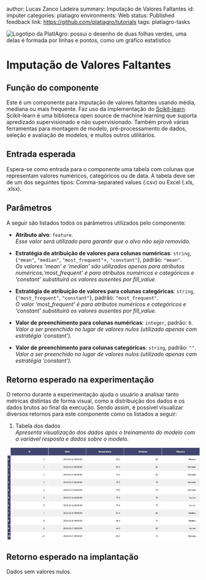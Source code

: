 author: Lucas Zanco Ladeira
summary: Imputação de Valores Faltantes
id: imputer
categories: platiagro
environments: Web
status: Published
feedback link: https://github.com/platiagro/tutorials
tags: platiagro-tasks


![Logotipo da PlatIAgro: possui o desenho de duas folhas verdes, uma delas é formada por linhas e pontos, como um gráfico estatístico](img/logo.png)


# Imputação de Valores Faltantes

## Função do componente

Este é um componente para imputação de valores faltantes usando média, mediana ou mais frequente. Faz uso da implementação do [Scikit-learn](https://scikit-learn.org/stable/modules/generated/sklearn.impute.SimpleImputer.html#sklearn.impute.SimpleImputer). Scikit-learn é uma biblioteca open source de machine learning que suporta apredizado supervisionado e não supervisionado. Também provê várias ferramentas para montagem de modelo, pré-processamento de dados, seleção e avaliação de modelos, e muitos outros utilitários.


## Entrada esperada

Espera-se como entrada para o componente uma tabela com colunas que representam valores numéricos, categóricos ou de data. A tabela deve ser de um dos seguintes tipos: Comma-separated values (.csv) ou Excel (.xls, .xlsx).


## Parâmetros

A seguir são listados todos os parâmetros utilizados pelo componente:

- **Atributo alvo**: `feature`.<br>
<em>Esse valor será utilizado para garantir que o alvo não seja removido.</em>


- **Estratégia de atribuição de valores para colunas numéricas**: `string`, {`"mean"`, `"median"`, `"most_frequent"`=, `"constant"`}, padrão: `"mean"`.<br>
<em>Os valores 'mean' e 'median' são utilizados apenas para atributos numéricos,'most_frequent' é para atributos numéricos e categóricos e 'constant' substituirá os valores ausentes por fill_value.</em>

- **Estratégia de atribuição de valores para colunas categóricas**: `string`, {`"most_frequent"`, `"constant"`}, padrão: `"most_frequent"`.<br>
<em>O valor 'most_frequent' é para atributos numéricos e categóricos e 'constant' substituirá os valores ausentes por fill_value.</em>


- **Valor de preenchimento para colunas numéricas**: `integer`, padrão: `0`.<br>
<em>Valor a ser preenchido no lugar de valores nulos (utilizado apenas com estratégia 'constant').</em>


- **Valor de preenchimento para colunas categóricas**: `string`, padrão: `""`.<br>
<em>Valor a ser preenchido no lugar de valores nulos (utilizado apenas com estratégia 'constant').</em>


## Retorno esperado na experimentação

O retorno durante a experimentação ajuda o usuário a analisar tanto métricas distintas de forma visual, como a distribuição dos dados e os dados brutos ao final da execução. Sendo assim, é possível visualizar diversos retornos para este componente como os listados a seguir:

1. Tabela dos dados<br> <em>Apresenta visualização dos dados após o treinamento do modelo com a variável resposta e dados sobre o modelo.</em>
<img src="img/table.png" width="800">


## Retorno esperado na implantação

Dados sem valores nulos.